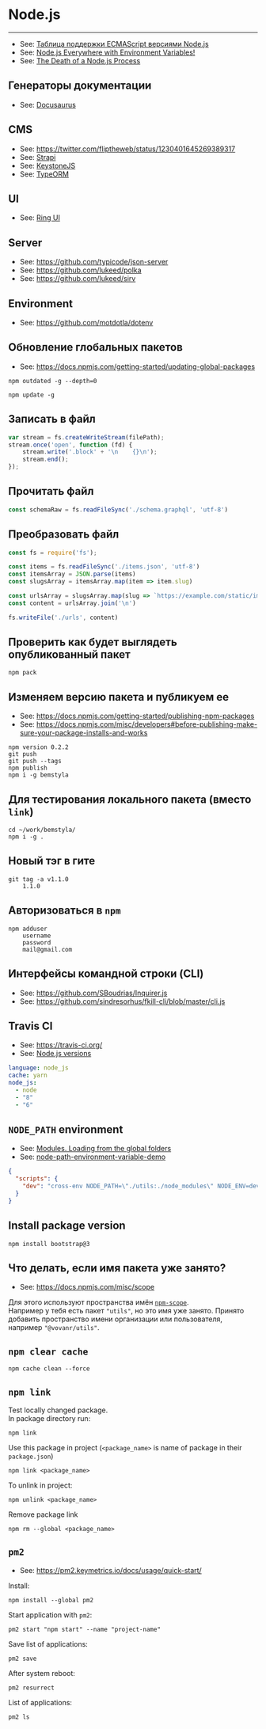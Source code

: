 # Node.js

----

- See: [Таблица поддержки ECMAScript версиями Node.js](http://node.green/)
- See: [Node.js Everywhere with Environment Variables!](https://medium.com/the-node-js-collection/making-your-node-js-work-everywhere-with-environment-variables-2da8cdf6e786)
- See: [The Death of a Node.js Process](https://thomashunter.name/posts/2021-03-08-the-death-of-a-nodejs-process)

## Генераторы документации

- See: [Docusaurus](https://github.com/facebook/Docusaurus)



## CMS

- See: https://twitter.com/fliptheweb/status/1230401645269389317
- See: [Strapi](https://github.com/strapi/strapi)
- See: [KeystoneJS](https://www.keystonejs.com/)
- See: [TypeORM](https://github.com/typeorm/typeorm)


## UI

- See: [Ring UI](https://github.com/JetBrains/ring-ui)


## Server

- See: https://github.com/typicode/json-server
- See: https://github.com/lukeed/polka
- See: https://github.com/lukeed/sirv



## Environment

- See: https://github.com/motdotla/dotenv



## Обновление глобальных пакетов

- See: https://docs.npmjs.com/getting-started/updating-global-packages

```shell
npm outdated -g --depth=0
```

```shell
npm update -g
```



## Записать в файл

```javascript
var stream = fs.createWriteStream(filePath);
stream.once('open', function (fd) {
    stream.write('.block' + '\n    {}\n');
    stream.end();
});
```


## Прочитать файл

```js
const schemaRaw = fs.readFileSync('./schema.graphql', 'utf-8')
```


## Преобразовать файл

```js
const fs = require('fs');

const items = fs.readFileSync('./items.json', 'utf-8')
const itemsArray = JSON.parse(items)
const slugsArray = itemsArray.map(item => item.slug)

const urlsArray = slugsArray.map(slug => `https://example.com/static/img/items/64x64/${slug}.png`)
const content = urlsArray.join('\n')

fs.writeFile('./urls', content)
```



## Проверить как будет выглядеть опубликованный пакет

```shell
npm pack
```



## Изменяем версию пакета и публикуем ее

- See: https://docs.npmjs.com/getting-started/publishing-npm-packages
- See: https://docs.npmjs.com/misc/developers#before-publishing-make-sure-your-package-installs-and-works

```shell
npm version 0.2.2
git push
git push --tags
npm publish
npm i -g bemstyla
```



## Для тестирования локального пакета (вместо `link`)

```shell
cd ~/work/bemstyla/
npm i -g .
```



## Новый тэг в гите

```shell
git tag -a v1.1.0
    1.1.0
```


## Авторизоваться в `npm`

```shell
npm adduser
    username
    password
    mail@gmail.com
```


## Интерфейсы командной строки (CLI)

- See: https://github.com/SBoudrias/Inquirer.js
- See: https://github.com/sindresorhus/fkill-cli/blob/master/cli.js


## Travis CI

- See: https://travis-ci.org/
- See: [Node.js versions](https://docs.travis-ci.com/user/languages/javascript-with-nodejs/#Specifying-Node.js-versions)

```yaml
language: node_js
cache: yarn
node_js:
  - node
  - "8"
  - "6"
```



## `NODE_PATH` environment

- See: [Modules. Loading from the global folders](https://nodejs.org/api/modules.html#modules_loading_from_the_global_folders)
- See: [node-path-environment-variable-demo](https://github.com/inside-demo/node-path-environment-variable-demo)

```json
{
  "scripts": {
    "dev": "cross-env NODE_PATH=\"./utils:./node_modules\" NODE_ENV=development gulp serve"
  }
}
```



## Install package version

```shell
npm install bootstrap@3
```



## Что делать, если имя пакета уже занято?

- See: https://docs.npmjs.com/misc/scope

Для этого используют пространства имён [`npm-scope`](https://docs.npmjs.com/misc/scope).  
Например у тебя есть пакет `"utils"`, но это имя уже занято.
Принято добавить пространство имени организации или пользователя, например `"@vovanr/utils"`.


## `npm clear cache`
```shell
npm cache clean --force
```

## `npm link`
Test locally changed package.  
In package directory run:
```shell
npm link
```

Use this package in project (`<package_name>` is name of package in their `package.json`)
```shell
npm link <package_name>
```

To unlink in project:
```shell
npm unlink <package_name>
```

Remove package link
```shell
npm rm --global <package_name>
```


## `pm2`

- See: https://pm2.keymetrics.io/docs/usage/quick-start/

Install:
```shell
npm install --global pm2
```

Start application with `pm2`:
```shell
pm2 start "npm start" --name "project-name"
```

Save list of applications:
```shell
pm2 save
```

After system reboot:
```shell
pm2 resurrect
```

List of applications:
```shell
pm2 ls
```
